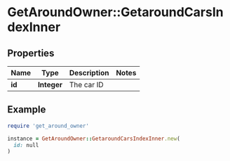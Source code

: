 # GetAroundOwner::GetaroundCarsIndexInner

## Properties

| Name | Type | Description | Notes |
| ---- | ---- | ----------- | ----- |
| **id** | **Integer** | The car ID |  |

## Example

```ruby
require 'get_around_owner'

instance = GetAroundOwner::GetaroundCarsIndexInner.new(
  id: null
)
```

